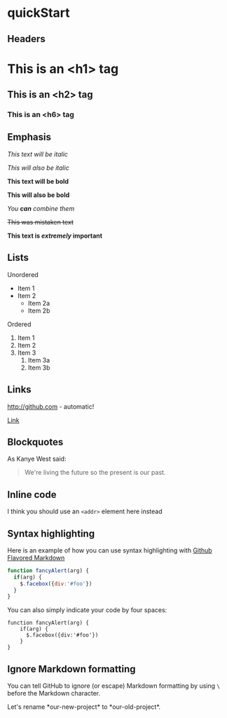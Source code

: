 # quickStart

## Headers

# This is an \<h1\> tag

## This is an \<h2\> tag

### This is an \<h6\> tag

## Emphasis

*This text will be italic*

_This will also be italic_

**This text will be bold**

__This will also be bold__

_You **can** combine them_

~~This was mistaken text~~

**This text is _extremely_ important**

## Lists

Unordered
* Item 1
* Item 2
  * Item 2a
  * Item 2b

Ordered
1. Item 1
1. Item 2
1. Item 3
   1. Item 3a
   1. Item 3b

## Links
http://github.com - automatic!

[Link](http://github.com)

## Blockquotes

As Kanye West said:

> We're living the future so
> the present is our past.

## Inline code

I think you should use an `<addr>` element here instead

## Syntax highlighting
Here is an example of how you can use syntax highlighting with [Github Flavored Markdown](https://help.github.com/articles/basic-writing-and-formatting-syntax/)

```javascript
function fancyAlert(arg) {
  if(arg) {
    $.facebox({div:'#foo'})
  }
}
```
You can also simply indicate your code by four spaces:

    function fancyAlert(arg) {
        if(arg) {
          $.facebox({div:'#foo'})
        }
    }

## Ignore Markdown formatting
You can tell GitHub to ignore (or escape) Markdown formatting by using `\` before the Markdown character.

Let's rename \*our-new-project\* to \*our-old-project\*.
